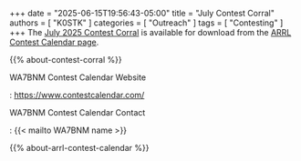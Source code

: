 +++
date = "2025-06-15T19:56:43-05:00"
title = "July Contest Corral"
authors = [ "K0STK" ]
categories = [ "Outreach" ]
tags = [ "Contesting" ]
+++
The
[July 2025 Contest Corral](https://www.arrl.org/files/file/Contest%20Corral/2025/July%202025%20Corral.pdf)
is available for download from the
[ARRL Contest Calendar page](https://www.arrl.org/contest-calendar).

<!--more-->

{{% about-contest-corral %}}

WA7BNM Contest Calendar Website

: https://www.contestcalendar.com/

WA7BNM Contest Calendar Contact

: {{< mailto WA7BNM name >}}

{{% about-arrl-contest-calendar %}}
